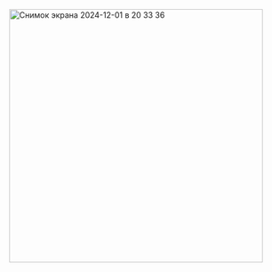 <img width="456" alt="Снимок экрана 2024-12-01 в 20 33 36" src="https://github.com/user-attachments/assets/ff7620b2-bed0-4922-91a5-dc4f59da61c3">
